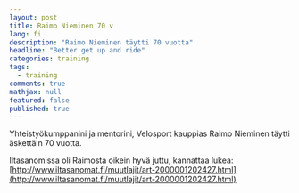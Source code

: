 ```yaml
---
layout: post
title: Raimo Nieminen 70 v
lang: fi
description: "Raimo Nieminen täytti 70 vuotta"
headline: "Better get up and ride"
categories: training
tags: 
  - training
comments: true
mathjax: null
featured: false
published: true
---
```


Yhteistyökumppanini ja mentorini, Velosport kauppias Raimo Nieminen täytti äskettäin 70 vuotta. 

Iltasanomissa oli Raimosta oikein hyvä juttu, kannattaa lukea: 
[http://www.iltasanomat.fi/muutlajit/art-2000001202427.html](http://www.iltasanomat.fi/muutlajit/art-2000001202427.html)
 

